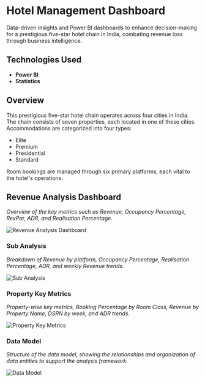 # Hotel Management Dashboard
Data-driven insights and Power BI dashboards to enhance decision-making for a prestigious five-star hotel chain in India, combating revenue loss through business intelligence.

## Technologies Used
- **Power BI**
- **Statistics**



## Overview
This prestigious five-star hotel chain operates across four cities in India. The chain consists of seven properties, each located in one of these cities. Accommodations are categorized into four types:
- Elite
- Premium
- Presidential
- Standard

Room bookings are managed through six primary platforms, each vital to the hotel's operations.
## Revenue Analysis Dashboard

*Overview of the key metrics such as Revenue, Occupancy Percentage, RevPar, ADR, and Realisation Percentage.*

![Revenue Analysis Dashboard](https://drive.google.com/uc?export=view&id=1-G_p0RjE5LQFIFs2JS3q5_j759-pU0Qh)


### Sub Analysis
*Breakdown of Revenue by platform, Occupancy Percentage, Realisation Percentage, ADR, and weekly Revenue trends.*

![Sub Analysis](https://drive.google.com/uc?export=view&id=1YFU0zBy4D14U2pyOu71o1yMviISLEa8X)


### Property Key Metrics

*Property-wise key metrics, Booking Percentage by Room Class, Revenue by Property Name, DSRN by week, and ADR trends.*


![Property Key Metrics](https://drive.google.com/uc?export=view&id=1K7dTX7czuODW5US0NYKroO7_ZKSwRpoq)

### Data Model

*Structure of the data model, showing the relationships and organization of data entities to support the analysis framework.*

![Data Model](https://drive.google.com/uc?export=view&id=1Y9Iey71OZBIQdIlWnJ5aAaNRQAUnpwJS)


